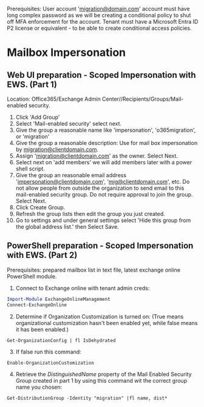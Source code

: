 Prerequisites:
User account 'migration@domain.com' account must have long complex password as we will be creating a conditional policy to shut off MFA enforcement for the account.
Tenant must have a Microsoft Entra ID P2 license or equivalent - to be able to create conditional access policies.  


# Mailbox Impersonation
## Web UI preparation - Scoped Impersonation with EWS. (Part 1)
Location: Office365/Exchange Admin Center//Recipients/Groups/Mail-enabled security.
1. Click 'Add Group'
2. Select 'Mail-enabled security' select next.
3. Give the group a reasonable name like 'impersonation', 'o365migration', or 'migration'
4. Give the group a reasonable description: Use for mail box impersonation by migration@clientdomain.com.
5. Assign 'migration@clientdomain.com' as the owner. Select Next.
6. Select next on 'add members' we will add members later with a power shell script.
7. Give the group an reasonable email address 'impersonation@clientdomain.com', 'mig@clientdomain.com', etc. Do not allow people from outside the organization to  send email to this mail-enabled security group. Do not require approval to join the group. Select Next.
8. Click Create Group.
9. Refresh the group lists then edit the group you just created.
10. Go to settings and under general settings select 'Hide this group from the global address list.' then Select Save.
## PowerShell preparation - Scoped Impersonation with EWS. (Part 2)
Prerequisites: prepared mailbox list in text file, latest exchange online PowerShell module.
1. Connect to Exchange online with tenant admin creds:
```Powershell
Import-Module ExchangeOnlineManagement
Connect-ExchangeOnline
```
2. Determine if Organization Customization is turned on: (True means organizational customization hasn't been enabled yet, while false means it has been enabled.)
```
Get-OrganizationConfig | fl IsDehydrated  
```
3. If false run this command:
```
Enable-OrganizationCustomization
```
4. Retrieve the *DistinguishedName* property of the Mail Enabled Security Group created in part 1 by using this command wit the correct group name you chosen:
```
Get-DistributionGroup -Identity "migration" |fl name, dist*
```